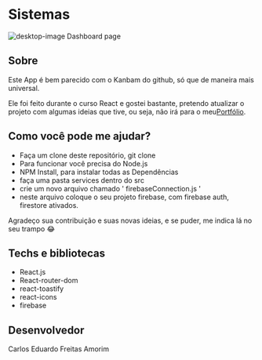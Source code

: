 # Sistemas 

![desktop-image](https://user-images.githubusercontent.com/93801199/192062464-1b897679-260e-42a4-9344-3e3bd97c4418.jpg)
<span>Dashboard page<span>

## Sobre

<p>
  Este App é bem parecido com o Kanbam do github, só que de maneira mais universal.
</p>
<p>Ele foi feito durante o curso React e gostei bastante, pretendo atualizar o projeto com algumas ideias que tive, ou seja, não irá para o meu<a href="https://carlosfrontend.netlify.app/">Portfólio</a>.</p>

## Como você pode me ajudar?

- Faça um clone deste repositório, git clone 
- Para funcionar você precisa do Node.js
- NPM Install, para instalar todas as Dependências
- faça uma pasta services dentro do src
- crie um novo arquivo chamado ' firebaseConnection.js '
- neste arquivo coloque o seu projeto firebase, com firebase auth, firestore ativados.

Agradeço sua contribuição e suas novas ideias, e se puder, me indica lá no seu trampo :joy:

## Techs e bibliotecas

- React.js
- React-router-dom
- react-toastify
- react-icons
- firebase

## Desenvolvedor 

Carlos Eduardo Freitas Amorim

